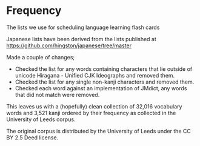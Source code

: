 # Frequency
The lists we use for scheduling language learning flash cards

Japanese lists have been derived from the lists published at https://github.com/hingston/japanese/tree/master

Made a couple of changes;

- Checked the list for any words containing characters that lie outside of unicode Hiragana - Unified CJK Ideographs and removed them.
- Checked the list for any single non-kanji characters and removed them.
- Checked each word against an implementation of JMdict, any words that did not match were removed.

This leaves us with a (hopefully) clean collection of 32,016 vocabulary words and 3,521 kanji ordered by their frequency as collected in the University of Leeds corpus.

The original corpus is distributed by the University of Leeds under the CC BY 2.5 Deed license.
